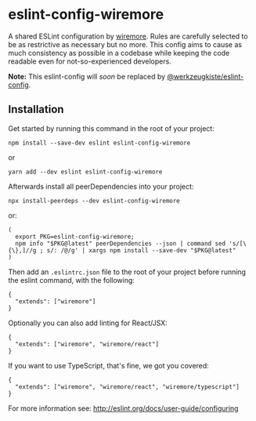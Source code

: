 # eslint-config-wiremore

A shared ESLint configuration by [wiremore](https://www.wiremore.com). Rules are carefully selected to be as restrictive as necessary but no more. This config aims to cause as much consistency as possible in a codebase while keeping the code readable even for not-so-experienced developers.

**Note:** This eslint-config will _soon_ be replaced by [@werkzeugkiste/eslint-config](https://github.com/werkzeugkiste/eslint-config).

## Installation

Get started by running this command in the root of your project:

```
npm install --save-dev eslint eslint-config-wiremore
```

or

```
yarn add --dev eslint eslint-config-wiremore
```

Afterwards install all peerDependencies into your project:

```
npx install-peerdeps --dev eslint-config-wiremore
```

or:

```
(
  export PKG=eslint-config-wiremore;
  npm info "$PKG@latest" peerDependencies --json | command sed 's/[\{\},]//g ; s/: /@/g' | xargs npm install --save-dev "$PKG@latest"
)
```

Then add an `.eslintrc.json` file to the root of your project before running the eslint command, with the following:

```
{
  "extends": ["wiremore"]
}
```

Optionally you can also add linting for React/JSX:

```
{
  "extends": ["wiremore", "wiremore/react"]
}
```

If you want to use TypeScript, that's fine, we got you covered:

```
{
  "extends": ["wiremore", "wiremore/react", "wiremore/typescript"]
}
```

For more information see: http://eslint.org/docs/user-guide/configuring
